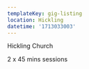 ```yaml
---
templateKey: gig-listing
location: Hickling
datetime: '1713033003'
---
```

H﻿ickling Church 

2﻿ x 45 mins sessions